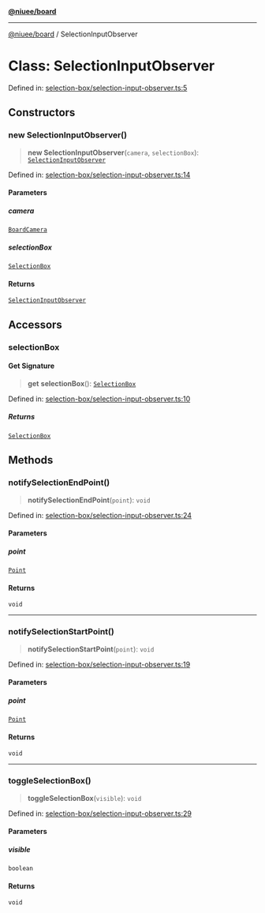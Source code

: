 [**@niuee/board**](../README.md)

***

[@niuee/board](../globals.md) / SelectionInputObserver

# Class: SelectionInputObserver

Defined in: [selection-box/selection-input-observer.ts:5](https://github.com/niuee/board/blob/d74620e4e63da3004adfc7105b7f1136fce9577c/src/selection-box/selection-input-observer.ts#L5)

## Constructors

### new SelectionInputObserver()

> **new SelectionInputObserver**(`camera`, `selectionBox`): [`SelectionInputObserver`](SelectionInputObserver.md)

Defined in: [selection-box/selection-input-observer.ts:14](https://github.com/niuee/board/blob/d74620e4e63da3004adfc7105b7f1136fce9577c/src/selection-box/selection-input-observer.ts#L14)

#### Parameters

##### camera

[`BoardCamera`](../interfaces/BoardCamera.md)

##### selectionBox

[`SelectionBox`](SelectionBox.md)

#### Returns

[`SelectionInputObserver`](SelectionInputObserver.md)

## Accessors

### selectionBox

#### Get Signature

> **get** **selectionBox**(): [`SelectionBox`](SelectionBox.md)

Defined in: [selection-box/selection-input-observer.ts:10](https://github.com/niuee/board/blob/d74620e4e63da3004adfc7105b7f1136fce9577c/src/selection-box/selection-input-observer.ts#L10)

##### Returns

[`SelectionBox`](SelectionBox.md)

## Methods

### notifySelectionEndPoint()

> **notifySelectionEndPoint**(`point`): `void`

Defined in: [selection-box/selection-input-observer.ts:24](https://github.com/niuee/board/blob/d74620e4e63da3004adfc7105b7f1136fce9577c/src/selection-box/selection-input-observer.ts#L24)

#### Parameters

##### point

[`Point`](../type-aliases/Point.md)

#### Returns

`void`

***

### notifySelectionStartPoint()

> **notifySelectionStartPoint**(`point`): `void`

Defined in: [selection-box/selection-input-observer.ts:19](https://github.com/niuee/board/blob/d74620e4e63da3004adfc7105b7f1136fce9577c/src/selection-box/selection-input-observer.ts#L19)

#### Parameters

##### point

[`Point`](../type-aliases/Point.md)

#### Returns

`void`

***

### toggleSelectionBox()

> **toggleSelectionBox**(`visible`): `void`

Defined in: [selection-box/selection-input-observer.ts:29](https://github.com/niuee/board/blob/d74620e4e63da3004adfc7105b7f1136fce9577c/src/selection-box/selection-input-observer.ts#L29)

#### Parameters

##### visible

`boolean`

#### Returns

`void`
